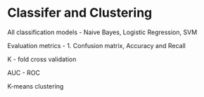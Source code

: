 # Classifer and Clustering
All classification models  - Naive Bayes, Logistic Regression, SVM

Evaluation metrics - 1. Confusion matrix, Accuracy and Recall

K - fold cross validation

AUC - ROC

K-means clustering
